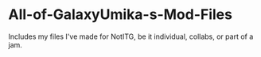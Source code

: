 # All-of-GalaxyUmika-s-Mod-Files
Includes my files I've made for NotITG, be it individual, collabs, or part of a jam.
